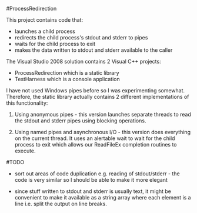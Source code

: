 
#ProcessRedirection

This project contains code that:

* launches a child process
* redirects the child process's stdout and stderr to pipes
* waits for the child process to exit
* makes the data written to stdout and stderr available to the caller

The Visual Studio 2008 solution contains 2 Visual C++ projects:

* ProcessRedirection which is a static library
* TestHarness which is a console application

I have not used Windows pipes before so I was experimenting somewhat.
Therefore, the static library actually contains 2 different implementations
of this functionality:

1. Using anonymous pipes - this version launches separate threads to read the stdout and stderr pipes using blocking operations.

2. Using named pipes and asynchronous I/O - this version does everything on the current thread. It uses an alertable wait to wait for the child process to exit which allows our ReadFileEx completion routines to execute.

#TODO

* sort out areas of code duplication e.g. reading of stdout/stderr - the code is very similar so I should be able to make it more elegant

* since stuff written to stdout and stderr is usually text, it might be convenient to make it available as a string array where each element is a line i.e. split the output on line breaks.
